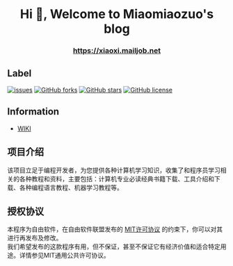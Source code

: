 <h1 align="center">Hi 👋, Welcome to Miaomiaozuo's blog</h1>

<h3 align="center"><a href='https://xiaoxi.mailjob.net'>https://xiaoxi.mailjob.net</a></h3>

## Label

[![issues](	https://img.shields.io/github/issues/xiaoxi-blog/xiaoxi-blog.github.io)](https://github.com/xiaoxi-blog/xiaoxi-blog.github.io/issues)
[![GitHub forks](https://img.shields.io/github/forks/xiaoxi-blog/xiaoxi-blog.github.io)](https://github.com/xiaoxi-blog/xiaoxi-blog.github.io)
[![GitHub stars](https://img.shields.io/github/stars/xiaoxi-blog/xiaoxi-blog.github.io)](https://github.com/xiaoxi-blog/xiaoxi-blog.github.io)
[![GitHub license](https://img.shields.io/github/license/xiaoxi-blog/xiaoxi-blog.github.io)](https://github.com/xiaoxi-blog/xiaoxi-blog.github.io/blob/master/LICENSE)

## Information

- [WIKI](https://github.com/xiaoxi-blog/xiaoxi-blog.github.io/wiki)

## 项目介绍

该项目立足于编程开发者，为您提供各种计算机学习知识，收集了和程序员学习相关的各种教程和资料，主要包括：计算机专业必读经典书籍下载、工具介绍和下载、各种编程语言教程、机器学习教程等。


## 授权协议

本程序为自由软件，在自由软件联盟发布的 [MIT许可协议](https://mit-license.org) 的约束下，你可以对其进行再发布及修改。  
我们希望发布的这款程序有用，但不保证，甚至不保证它有经济价值和适合特定用途。详情参见MIT通用公共许可协议。